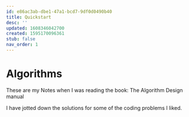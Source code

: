 ```yaml
---
id: e86ac3ab-dbe1-47a1-bcd7-9df0d0490b40
title: Quickstart
desc: ''
updated: 1608346042700
created: 1595170096361
stub: false
nav_order: 1
---
```


# Algorithms

These are my Notes when I was reading the book: The Algorithm Design manual

I have jotted down the solutions for some of the coding problems I liked.